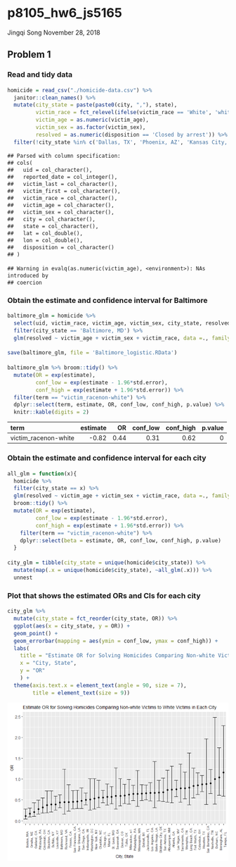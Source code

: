 p8105\_hw6\_js5165
================
Jingqi Song
November 28, 2018

Problem 1
---------

### Read and tidy data

``` r
homicide = read_csv("./homicide-data.csv") %>% 
  janitor::clean_names() %>% 
  mutate(city_state = paste(paste0(city, ","), state),
         victim_race = fct_relevel(ifelse(victim_race == 'White', 'white', 'non-white'), 'white'),
         victim_age = as.numeric(victim_age),
         victim_sex = as.factor(victim_sex),
         resolved = as.numeric(disposition == 'Closed by arrest')) %>% 
  filter(!city_state %in% c('Dallas, TX', 'Phoenix, AZ', 'Kansas City, MO', 'Tulsa, AL')) 
```

    ## Parsed with column specification:
    ## cols(
    ##   uid = col_character(),
    ##   reported_date = col_integer(),
    ##   victim_last = col_character(),
    ##   victim_first = col_character(),
    ##   victim_race = col_character(),
    ##   victim_age = col_character(),
    ##   victim_sex = col_character(),
    ##   city = col_character(),
    ##   state = col_character(),
    ##   lat = col_double(),
    ##   lon = col_double(),
    ##   disposition = col_character()
    ## )

    ## Warning in evalq(as.numeric(victim_age), <environment>): NAs introduced by
    ## coercion

### Obtain the estimate and confidence interval for Baltimore

``` r
baltimore_glm = homicide %>% 
  select(uid, victim_race, victim_age, victim_sex, city_state, resolved) %>% 
  filter(city_state == 'Baltimore, MD') %>% 
  glm(resolved ~ victim_age + victim_sex + victim_race, data =., family = binomial()) 

save(baltimore_glm, file = 'Baltimore_logistic.RData')

baltimore_glm %>% broom::tidy() %>% 
  mutate(OR = exp(estimate),
         conf_low = exp(estimate - 1.96*std.error),
         conf_high = exp(estimate + 1.96*std.error)) %>% 
  filter(term == "victim_racenon-white") %>% 
  dplyr::select(term, estimate, OR, conf_low, conf_high, p.value) %>% 
  knitr::kable(digits = 2)
```

| term                  |  estimate|    OR|  conf\_low|  conf\_high|  p.value|
|:----------------------|---------:|-----:|----------:|-----------:|--------:|
| victim\_racenon-white |     -0.82|  0.44|       0.31|        0.62|        0|

### Obtain the estimate and confidence interval for each city

``` r
all_glm = function(x){
  homicide %>% 
  filter(city_state == x) %>% 
  glm(resolved ~ victim_age + victim_sex + victim_race, data =., family = binomial())  %>% 
  broom::tidy() %>% 
  mutate(OR = exp(estimate),
         conf_low = exp(estimate - 1.96*std.error),
         conf_high = exp(estimate + 1.96*std.error)) %>% 
    filter(term == "victim_racenon-white") %>% 
    dplyr::select(beta = estimate, OR, conf_low, conf_high, p.value)
  }

city_glm = tibble(city_state = unique(homicide$city_state)) %>% 
  mutate(map(.x = unique(homicide$city_state), ~all_glm(.x))) %>% 
  unnest
```

### Plot that shows the estimated ORs and CIs for each city

``` r
city_glm %>%
  mutate(city_state = fct_reorder(city_state, OR)) %>% 
  ggplot(aes(x = city_state, y = OR)) +
  geom_point() +
  geom_errorbar(mapping = aes(ymin = conf_low, ymax = conf_high)) + 
  labs(
    title = "Estimate OR for Solving Homicides Comparing Non-white Victims to White Victims in Each City",
    x = "City, State",
    y = "OR"
    ) +
  theme(axis.text.x = element_text(angle = 90, size = 7),
        title = element_text(size = 9))
```

![](p8105_hw6_js5165_files/figure-markdown_github/p1_4-1.png)
